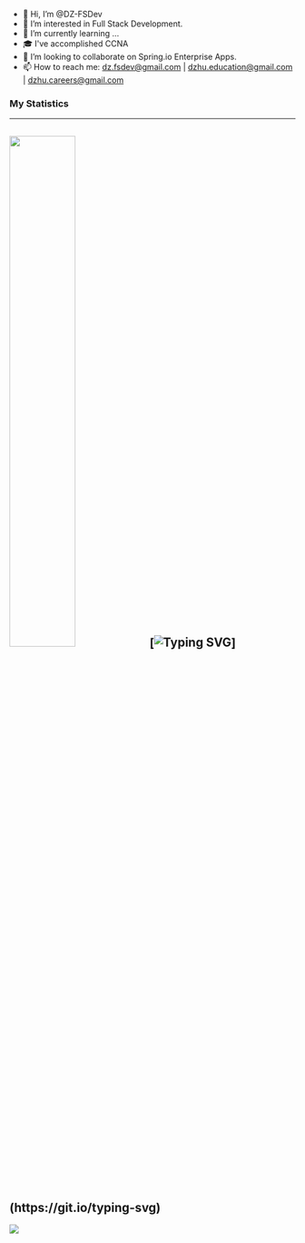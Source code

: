 - 👋 Hi, I’m @DZ-FSDev
- 👀 I’m interested in Full Stack Development.
- 🌱 I’m currently learning ...
- 🎓 I've accomplished CCNA
- 💞️ I’m looking to collaborate on Spring.io Enterprise Apps.
- 📫 How to reach me: dz.fsdev@gmail.com | dzhu.education@gmail.com | dzhu.careers@gmail.com

<!---
DZ-FSDev/DZ-FSDev is a ✨ special ✨ repository because its `README.md` (this file) appears on your GitHub profile.
You can click the Preview link to take a look at your changes.

https://www.credly.com/users/donzhu
--->

### My Statistics
---
 <img src="https://github-readme-streak-stats.herokuapp.com/?user=DZ-FSDev&theme=highcontrast&hide_border=true&date_format=M%20j%5B%2C%20Y%5D&fire=DD2727&ring=33DD00&currStreakNum=FF8800" width="48%" > [![Typing SVG](https://readme-typing-svg.herokuapp.com?color=%23FF8800&center=true&vCenter=true&height=200&lines=>+Innovation+requires+Capital.;>+Capital+requires+Innovation.;>+Let's+iterate+on+the+cycle.;>+Time+to+Build...;>+Time+to+Build+!+!+!)](https://git.io/typing-svg)
---
<img src="https://activity-graph.herokuapp.com/graph?username=DZ-FSDev&theme=react-dark&custom_title=DZ-FSDev%27s%20Contributions%20in%20the%20Last%20Month&hide_border=true&bg_color=0&line=33FF00&color=33DD00&area_color=33DD0055&area=true" />
